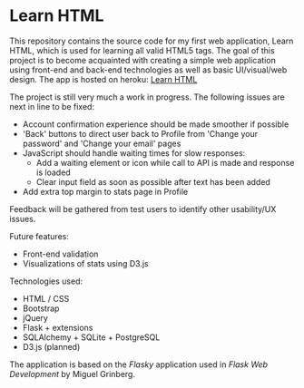 Learn HTML
==========

This repository contains the source code for my first web application, Learn HTML, which is used for learning all valid HTML5 tags. The goal of this project is to become acquainted with creating a simple web application using front-end and back-end technologies as well as basic UI/visual/web design. The app is hosted on heroku: [Learn HTML](https://learn-html.herokuapp.com)

The project is still very much a work in progress. The following issues are next in line to be fixed:

- Account confirmation experience should be made smoother if possible
- 'Back' buttons to direct user back to Profile from 'Change your password' and 'Change your email' pages
- JavaScript should handle waiting times for slow responses:
    - Add a waiting element or icon while call to API is made and response is loaded
    - Clear input field as soon as possible after text has been added
- Add extra top margin to stats page in Profile


Feedback will be gathered from test users to identify other usability/UX issues.


Future features:
- Front-end validation
- Visualizations of stats using D3.js


Technologies used:
- HTML / CSS
- Bootstrap
- jQuery
- Flask + extensions
- SQLAlchemy + SQLite + PostgreSQL
- D3.js (planned)


The application is based on the _Flasky_ application used in _Flask Web Development_ by Miguel Grinberg.